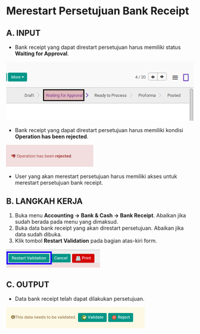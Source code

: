# Merestart Persetujuan Bank Receipt

## A. INPUT

* Bank receipt yang dapat direstart persetujuan harus memiliki status **Waiting for Approval**.

![](../../img/bank-receipt/status-waiting-for-approval.png)

* Bank receipt yang dapat direstart persetujuan harus memiliki kondisi **Operation has been rejected**.

![](../../img/bank-receipt/output-ditolak.png)

* User yang akan merestart persetujuan harus memiliki akses untuk merestart persetujuan bank receipt.

## B. LANGKAH KERJA

1. Buka menu **Accounting -> Bank & Cash -> Bank Receipt**. Abaikan jika sudah berada pada menu yang dimaksud.
2. Buka data bank receipt yang akan direstart persetujuan. Abaikan jika data sudah dibuka.
3. Klik tombol **Restart Validation** pada bagian atas-kiri form.

![](../../img/bank-receipt/tombol-restart-validation.png)

## C. OUTPUT

* Data bank receipt telah dapat dilakukan persetujuan.

![](../../img/bank-receipt/output-restart-persetujuan.png)
